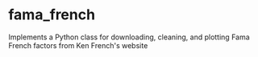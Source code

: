 # fama_french
Implements a Python class for downloading, cleaning, and plotting Fama French factors from Ken French's website 

